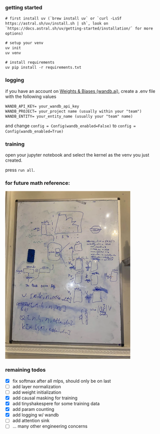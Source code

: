 ### getting started

```
# first install uv (`brew install uv` or `curl -LsSf https://astral.sh/uv/install.sh | sh`, look on `https://docs.astral.sh/uv/getting-started/installation/` for more options)
```
```
# setup your venv
uv init
uv venv
```
```
# install requirements
uv pip install -r requirements.txt
```

### logging
if you have an account on [Weights & Biases (wandb.ai)](https://wandb.ai), create a .env file with the following values
```env
WANDB_API_KEY= your_wandb_api_key
WANDB_PROJECT= your_project name (usually within your "team")
WANDB_ENTITY= your_entity_name (usually your "team" name)
```
and change `config = Config(wandb_enabled=False)` to `config = Config(wandb_enabled=True)`

### training
open your jupyter notebook and select the kernel as the venv you just created.

press `run all`.

### for future math reference:

<img src="whiteboard.webp" width="400"/>

### remaining todos
- [x] fix softmax after all mlps, should only be on last
- [ ] add layer normalization
- [ ] add weight initialization
- [x] add causal masking for training
- [x] add tinyshakespere for some training data
- [x] add param counting
- [x] add logging w/ wandb
- [ ] add attention sink
- [ ] ... many other engineering concerns